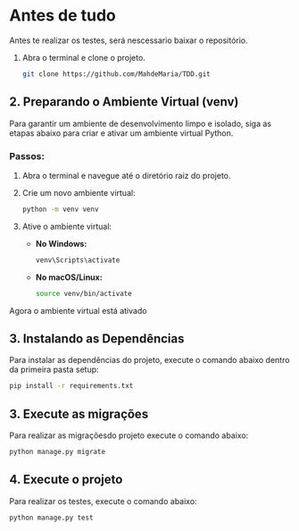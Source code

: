 # Antes de tudo

Antes te realizar os testes, será nescessario baixar o repositório.
1. Abra o terminal e clone o projeto.

    ```bash
    git clone https://github.com/MahdeMaria/TDD.git
    ```


## 2. Preparando o Ambiente Virtual (venv)

Para garantir um ambiente de desenvolvimento limpo e isolado, siga as etapas abaixo para criar e ativar um ambiente virtual Python.

### Passos:

1. Abra o terminal e navegue até o diretório raiz do projeto.

2. Crie um novo ambiente virtual:

    ```bash
    python -m venv venv
    ```

3. Ative o ambiente virtual:

   - **No Windows:**

     ```bash
     venv\Scripts\activate
     ```

   - **No macOS/Linux:**

     ```bash
     source venv/bin/activate
     ```

Agora o ambiente virtual está ativado

## 3. Instalando as Dependências

Para instalar as dependências do projeto, execute o comando abaixo dentro da primeira pasta setup:

```bash
pip install -r requirements.txt
```
## 3. Execute as migrações

Para realizar as migraçõesdo projeto execute o comando abaixo:

```bash
python manage.py migrate
```

## 4. Execute o projeto

Para realizar os testes, execute o comando abaixo:

```bash
python manage.py test
```